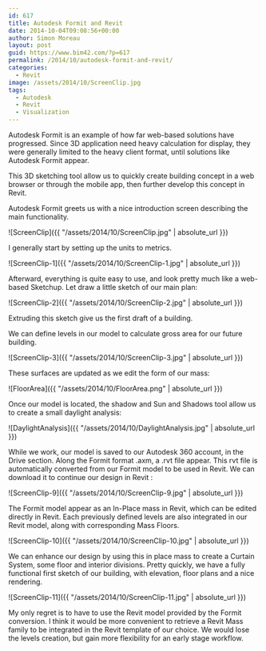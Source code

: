 ```yaml
---
id: 617
title: Autodesk Formit and Revit
date: 2014-10-04T09:08:56+00:00
author: Simon Moreau
layout: post
guid: https://www.bim42.com/?p=617
permalink: /2014/10/autodesk-formit-and-revit/
categories:
  - Revit
image: /assets/2014/10/ScreenClip.jpg
tags:
  - Autodesk
  - Revit
  - Visualization
---
```

Autodesk Formit is an example of how far web-based solutions have progressed. Since 3D application need heavy calculation for display, they were generally limited to the heavy client format, until solutions like Autodesk Formit appear.

This 3D sketching tool allow us to quickly create building concept in a web browser or through the mobile app, then further develop this concept in Revit.

Autodesk Formit greets us with a nice introduction screen describing the main functionality.

![ScreenClip]({{ "/assets/2014/10/ScreenClip.jpg" | absolute_url }})

I generally start by setting up the units to metrics.

![ScreenClip-1]({{ "/assets/2014/10/ScreenClip-1.jpg" | absolute_url }})

Afterward, everything is quite easy to use, and look pretty much like a web-based Sketchup. Let draw a little sketch of our main plan:

![ScreenClip-2]({{ "/assets/2014/10/ScreenClip-2.jpg" | absolute_url }})

Extruding this sketch give us the first draft of a building.

We can define levels in our model to calculate gross area for our future building.

![ScreenClip-3]({{ "/assets/2014/10/ScreenClip-3.jpg" | absolute_url }})

These surfaces are updated as we edit the form of our mass:

![FloorArea]({{ "/assets/2014/10/FloorArea.png" | absolute_url }})

Once our model is located, the shadow and Sun and Shadows tool allow us to create a small daylight analysis:

![DaylightAnalysis]({{ "/assets/2014/10/DaylightAnalysis.jpg" | absolute_url }})

While we work, our model is saved to our Autodesk 360 account, in the Drive section. Along the Formit format .axm, a .rvt file appear. This rvt file is automatically converted from our Formit model to be used in Revit. We can download it to continue our design in Revit :

![ScreenClip-9]({{ "/assets/2014/10/ScreenClip-9.jpg" | absolute_url }})

The Formit model appear as an In-Place mass in Revit, which can be edited directly in Revit. Each previously defined levels are also integrated in our Revit model, along with corresponding Mass Floors.

![ScreenClip-10]({{ "/assets/2014/10/ScreenClip-10.jpg" | absolute_url }})

We can enhance our design by using this in place mass to create a Curtain System, some floor and interior divisions. Pretty quickly, we have a fully functional first sketch of our building, with elevation, floor plans and a nice rendering.

![ScreenClip-11]({{ "/assets/2014/10/ScreenClip-11.jpg" | absolute_url }})

My only regret is to have to use the Revit model provided by the Formit conversion. I think it would be more convenient to retrieve a Revit Mass family to be integrated in the Revit template of our choice. We would lose the levels creation, but gain more flexibility for an early stage workflow.